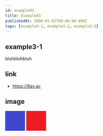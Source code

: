```yaml
---
id: example03
title: Example03
publishedAt: 2000-01-03T00:00:00.000Z
tags: [example3-1, example3-2, example3-3]
---
```


## example3-1

bluhbluhbluh

## link

- <https://8ay.ac>

## image

![blue](img/example03/blue03.png)
![red](img/example03/red03.png)
